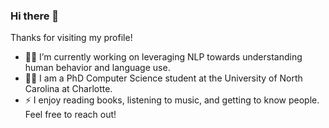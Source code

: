 ### Hi there 👋

<!--
**khyatimahajan/khyatimahajan** is a ✨ _special_ ✨ repository because its `README.md` (this file) appears on your GitHub profile.

Here are some ideas to get you started:

- 🔭 I’m currently working on ...
- 🌱 I’m currently learning ...
- 👯 I’m looking to collaborate on ...
- 🤔 I’m looking for help with ...
- 💬 Ask me about ...
- 📫 How to reach me: ...
- 😄 Pronouns: ...
- ⚡ Fun fact: ...
-->

Thanks for visiting my profile!

- 👩‍💻 I’m currently working on leveraging NLP towards understanding human behavior and language use.
- 👩‍🎓 I am a PhD Computer Science student at the University of North Carolina at Charlotte.
- ⚡ I enjoy reading books, listening to music, and getting to know people. Feel free to reach out!
